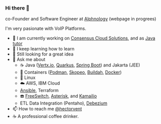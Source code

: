 ### Hi there 👋

co-Founder and Software Engineer at [Alphnology](https://alphnology.com) (webpage in progrees)

I'm very pasionate with VoIP Platforms.   

- 🔭 I am currently working on [Consensus Cloud Solutions](https://www.consensus.com/), and as [Java tutor](https://www.wyzant.com/Tutors/hectorvent)
- 🌱 I keep learning how to learn
- 👯 Still looking for a great idea
- 💬 Ask me about 
  - :coffee: Java ([Vertx.io](https://vertx.io/), [Quarkus](https://quarkus.io/), [Spring Boot](https://spring.io/projects/spring-boot)) and Jakarta (JEE)
  - :whale2: Containers ([Podman](https://podman.io/), [Skopeo](https://github.com/containers/skopeo), [Buildah](https://buildah.io/), [Docker](https://www.docker.com/)) 
  - :penguin: Linux
  - :cloud: AWS, IBM Cloud
  - [Ansible](https://github.com/ansible/ansible), Terraform
  - :phone: [FreeSwitch](https://freeswitch.org/confluence/display/FREESWITCH/Community), [Asterisk](https://www.asterisk.org/), and [Kamailio](https://www.kamailio.org/w/)
  - ETL Data Integration (Pentaho), [Debezium](https://debezium.io/)
- :mailbox: How to reach me [@hectorvent](https://twitter.com/hectorvent)
- :coffee: A professional coffee drinker.
